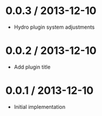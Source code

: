 
0.0.3 / 2013-12-10
==================

  * Hydro plugin system adjustments

0.0.2 / 2013-12-10
==================

  * Add plugin title

0.0.1 / 2013-12-10
==================

  * Initial implementation
